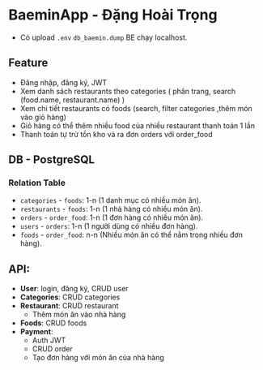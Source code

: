 # BaeminApp - Đặng Hoài Trọng

- Có upload `.env` `db_baemin.dump` BE chạy localhost.

## Feature
- Đăng nhập, đăng ký, JWT
- Xem danh sách restaurants theo categories ( phân trang, search (food.name, restaurant.name) ) 
- Xem chi tiết restaurants có foods (search, filter categories ,thêm món vào giỏ hàng) 
- Giỏ hàng có thể thêm nhiều food của nhiều restaurant thanh toán 1 lần 
- Thanh toán tự trừ tồn kho và ra đơn orders với order_food 

## DB - PostgreSQL
### Relation Table 
- `categories` - `foods`: 1-n (1 danh mục có nhiều món ăn).
- `restaurants` - `foods`: 1-n (1 nhà hàng có nhiều món ăn).
- `orders` - `order_food`: 1-n (1 đơn hàng có nhiều món ăn).
- `users` - `orders`: 1-n (1 người dùng có nhiều đơn hàng).
- `foods` - `order_food`: n-n (Nhiều món ăn có thể nằm trong nhiều đơn hàng).

## API: 
- **User**: login, đăng ký, CRUD user 	
- **Categories**: CRUD categories 
- **Restaurant**: CRUD restaurant 
  - Thêm món ăn vào nhà hàng 			
- **Foods**: CRUD foods 
- **Payment**: 
  - Auth JWT			
  - CRUD order
  - Tạo đơn hàng với món ăn của nhà hàng 
